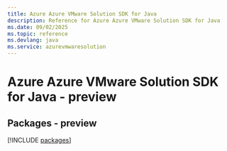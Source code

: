 ```yaml
---
title: Azure Azure VMware Solution SDK for Java
description: Reference for Azure Azure VMware Solution SDK for Java
ms.date: 09/02/2025
ms.topic: reference
ms.devlang: java
ms.service: azurevmwaresolution
---
```

# Azure Azure VMware Solution SDK for Java - preview
## Packages - preview
[!INCLUDE [packages](azure-vmware-solution-index.md)]